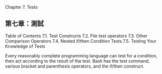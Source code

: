 Chapter 7. Tests

第七章：測試
---

Table of Contents
7.1. Test Constructs
7.2. File test operators
7.3. Other Comparison Operators
7.4. Nested if/then Condition Tests
7.5. Testing Your Knowledge of Tests

Every reasonably complete programming language can test for a condition, then act according to the result of the test. Bash has the test command, various bracket and parenthesis operators, and the if/then construct.
